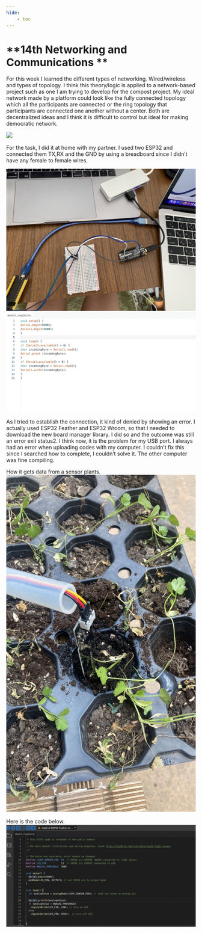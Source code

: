 ```yaml
---
hide:
    - toc
---
```


**14th Networking and Communications **
===============
For this week I learned the different types of networking. Wired/wireless and types of topology. I think this theory/logic is applied to a network-based project such as one I am trying to develop for the compost project.
My ideal network made by a platform could look like the fully connected topology which all the participants are connected or the ring topology that participants are connected one another without a center. Both are decentralized ideas and I think it is difficult to control but ideal for making democratic network.

![](../images/fabacademy/week14/2.jpeg)

For the task, I did it at home with my partner. I used two ESP32 and connected them TX,RX and the GND by using a breadboard since I didn’t have any female to female wires.

![](../images/fabacademy/week14/S__7536642.jpg)
![](../images/fabacademy/week14/1.jpg)

As I tried to establish the connection, it kind of denied by showing an error. I actually used ESP32 Feather and ESP32 Wroom, so that I needed to download the new board manager library. I did so and the outcome was still an error exit status2. I think now, it is the problem for my USB port. I always had an error when uploading codes with my computer. I couldn’t fix this since I searched how to complete, I couldn’t solve it. The other computer was fine compiling. 



How it gets data from a sensor plants.
![](../images/fabacademy/week14/plants.jpeg)

Here is the code below.
![](../images/fabacademy/week14/arduino.jpeg)
